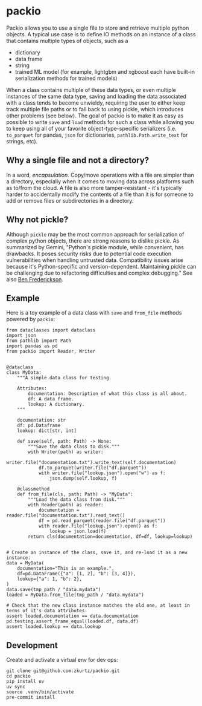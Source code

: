 # packio

Packio allows you to use a single file to store and retrieve multiple python objects. A typical use case is to define IO methods on an instance of a class that contains multiple types of objects, such as a
- dictionary
- data frame
- string
- trained ML model (for example, lightgbm and xgboost each have built-in serialization methods for trained models)

When a class contains multiple of these data types, or even multiple instances of the same data type, saving and loading the data associated with a class tends to become unwieldy, requiring the user to either keep track multiple file paths or to fall back to using pickle, which introduces other problems (see below). The goal of packio is to make it as easy as possible to write `save` and `load` methods for such a class while allowing you to keep using all of your favorite object-type-specific serializers (i.e. `to_parquet` for pandas, `json` for dictionaries, `pathlib.Path.write_text` for strings, etc).

## Why a single file and not a directory?

In a word, *encapsulation*. Copy/move operations with a file are simpler than a directory, especially when it comes to moving data across platforms such as to/from the cloud. A file is also more tamper-resistant - it's typically harder to accidentally modify the contents of a file than it is for someone to add or remove files or subdirectories in a directory.

## Why not pickle?

Although `pickle` may be the most common approach for serialization of complex python objects, there are strong reasons to dislike pickle. As summarized by Gemini, "Python's pickle module, while convenient, has drawbacks. It poses security risks due to potential code execution vulnerabilities when handling untrusted data. Compatibility issues arise because it's Python-specific and version-dependent.  Maintaining pickle can be challenging due to refactoring difficulties and complex debugging." See also [Ben Frederickson](https://www.benfrederickson.com/dont-pickle-your-data/).

## Example

Here is a toy example of a data class with `save` and `from_file` methods powered by `packio`:

```
from dataclasses import dataclass
import json
from pathlib import Path
import pandas as pd
from packio import Reader, Writer


@dataclass
class MyData:
    """A simple data class for testing.

    Attributes:
        documentation: Description of what this class is all about.
        df: A data frame.
        lookup: A dictionary.
    """

    documentation: str
    df: pd.Dataframe
    lookup: dict[str, int]

    def save(self, path: Path) -> None:
        """Save the data class to disk."""
        with Writer(path) as writer:
            writer.file("documentation.txt").write_text(self.documentation)
            df.to_parquet(writer.file("df.parquet"))
            with writer.file("lookup.json").open("w") as f:
                json.dump(self.lookup, f)

    @classmethod
    def from_file(cls, path: Path) -> "MyData":
        """Load the data class from disk."""
        with Reader(path) as reader:
            documentation = reader.file("documentation.txt").read_text()
            df = pd.read_parquet(reader.file("df.parquet"))
            with reader.file("lookup.json").open() as f:
                lookup = json.load(f)
        return cls(documentation=documentation, df=df, lookup=lookup)


# Create an instance of the class, save it, and re-load it as a new instance:
data = MyData(
    documentation="This is an example.",
    df=pd.DataFrame({"a": [1, 2], "b": [3, 4]}),
    lookup={"a": 1, "b": 2},
)
data.save(tmp_path / "data.mydata")
loaded = MyData.from_file(tmp_path / "data.mydata")

# Check that the new class instance matches the old one, at least in terms of it's data attributes:
assert loaded.documentation == data.documentation
pd.testing.assert_frame_equal(loaded.df, data.df)
assert loaded.lookup == data.lookup
```

## Development

Create and activate a virtual env for dev ops:
```
git clone git@github.com:zkurtz/packio.git
cd packio
pip install uv
uv sync
source .venv/bin/activate
pre-commit install
```
